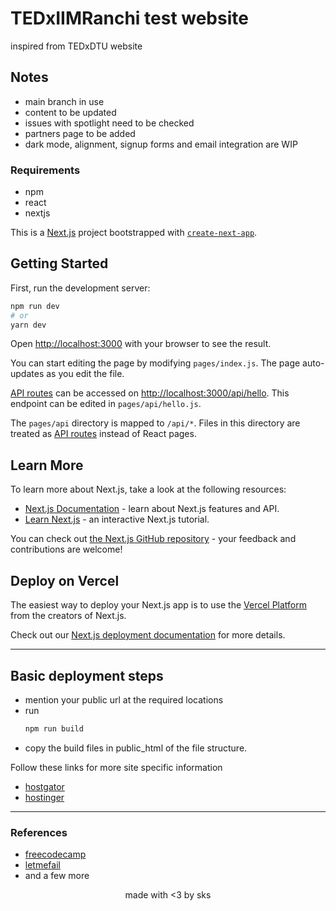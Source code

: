 # TEDxIIMRanchi test website

inspired from TEDxDTU website

## Notes

- main branch in use
- content to be updated
- issues with spotlight need to be checked
- partners page to be added
- dark mode, alignment, signup forms and email integration are WIP

### Requirements

- npm
- react
- nextjs

This is a [Next.js](https://nextjs.org/) project bootstrapped with [`create-next-app`](https://github.com/vercel/next.js/tree/canary/packages/create-next-app).

## Getting Started

First, run the development server:

```bash
npm run dev
# or
yarn dev
```

Open [http://localhost:3000](http://localhost:3000) with your browser to see the result.

You can start editing the page by modifying `pages/index.js`. The page auto-updates as you edit the file.

[API routes](https://nextjs.org/docs/api-routes/introduction) can be accessed on [http://localhost:3000/api/hello](http://localhost:3000/api/hello). This endpoint can be edited in `pages/api/hello.js`.

The `pages/api` directory is mapped to `/api/*`. Files in this directory are treated as [API routes](https://nextjs.org/docs/api-routes/introduction) instead of React pages.

## Learn More

To learn more about Next.js, take a look at the following resources:

- [Next.js Documentation](https://nextjs.org/docs) - learn about Next.js features and API.
- [Learn Next.js](https://nextjs.org/learn) - an interactive Next.js tutorial.

You can check out [the Next.js GitHub repository](https://github.com/vercel/next.js/) - your feedback and contributions are welcome!

## Deploy on Vercel

The easiest way to deploy your Next.js app is to use the [Vercel Platform](https://vercel.com/new?utm_medium=default-template&filter=next.js&utm_source=create-next-app&utm_campaign=create-next-app-readme) from the creators of Next.js.

Check out our [Next.js deployment documentation](https://nextjs.org/docs/deployment) for more details.

---

## Basic deployment steps

- mention your public url at the required locations
- run
  ```bash
  npm run build
  ```
- copy the build files in public_html of the file structure.

Follow these links for more site specific information

- [hostgator](https://dev.to/tolentinoel/hostgator-web-hosting-with-a-react-app-2pfp)
- [hostinger](https://medium.com/@kmchaplain/deploying-a-react-application-on-hostinger-cf2c6c43b072)

---

### References

- [freecodecamp](https://www.freecodecamp.org/news/build-accordion-menu-in-react-without-external-libraries/)
- [letmefail](https://letmefail.com/react/responsive-mobile-navigation-with-nextjs-and-tailwindcss/)
- and a few more

<center>made with <3 by sks</center>
